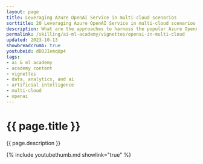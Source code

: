 ```yaml
---
layout: page
title: Leveraging Azure OpenAI Service in multi-cloud scenarios
sorttitle: 20 Leveraging Azure OpenAI Service in multi-cloud scenarios
description: What are the approaches to harness the popular Azure OpenAI Service for building enterprise-grade applications on AWS, GCP, or alternative cloud platforms? Typical business use cases include content generation, summarization, code generation, information discovery and knowledge mining.
permalink: /skilling/ai-ml-academy/vignettes/openai-in-multi-cloud
updated: 2023-10-13
showbreadcrumb: true
youtubeid: dDDJIemqUp4
tags: 
- ai & ml academy
- academy content
- vignettes
- data, analytics, and ai
- artificial intelligence
- multi-cloud
- openai
---
```


# {{ page.title }}

{{ page.description }}

{% include youtubethumb.md showlink="true" %}